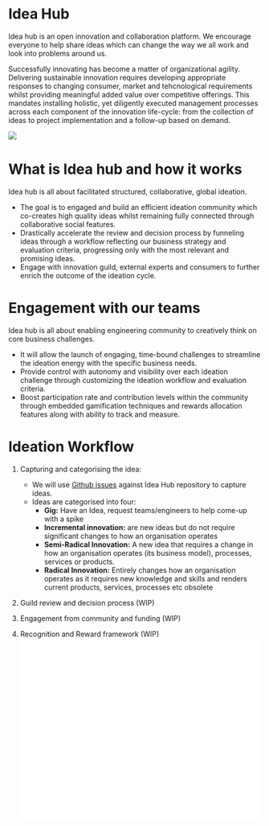 # Idea Hub

Idea hub is an open innovation and collaboration platform. We encourage everyone to help share ideas which can change the way we all work and look into problems around us.

Successfully innovating has become a matter of organizational agility. Delivering sustainable innovation requires developing appropriate responses to changing consumer, market and tehcnological requirements whilst providing meaningful added value over competitive offerings. This mandates installing holistic, yet diligently executed management processes across each component of the innovation life-cycle: from the collection of ideas to project implementation and a follow-up based on demand.

![](https://www.extension.org/wp-content/uploads/2015/03/canstockphoto8172384.jpg)

# What is Idea hub and how it works

Idea hub is all about facilitated structured, collaborative, global ideation.

* The goal is to engaged and build an efficient ideation community which co-creates high quality ideas whilst remaining fully connected through collaborative social features.
* Drastically accelerate the review and decision process by funneling ideas through a workflow reflecting our business strategy and evaluation criteria, progressing only with the most relevant and promising ideas.
* Engage with innovation guild, external experts  and consumers to further enrich the outcome of the ideation cycle.

# Engagement with our teams

Idea hub is all about enabling engineering community to creatively think on core business challenges.

* It will allow the launch of engaging, time-bound challenges to streamline the ideation energy with the specific business needs.
* Provide control with autonomy and visibility over each ideation challenge through customizing the ideation workflow and evaluation criteria.
* Boost participation rate and contribution levels within the community through embedded gamification techniques and rewards allocation features along with ability to track and measure.

# Ideation Workflow

1. Capturing and categorising the idea:
   * We will use [Github issues](https://github.com/sapient-lbg-innovation/idea-hub/issues) against Idea Hub repository to capture ideas.
   * Ideas are categorised into four:
      * **Gig:** Have an Idea, request teams/engineers to help come-up with a spike
      * **Incremental innovation:** are new ideas but do not require significant changes to how an organisation operates
      * **Semi-Radical Innovation:** A new idea that requires a change in how an organisation operates (its business model),             processes, services or products.
      * **Radical Innovation:** Entirely changes how an organisation operates as it requires new knowledge and skills and               renders current products, services, processes etc obsolete

2. Guild review and decision process (WIP)
3. Engagement from community and funding (WIP)
4. Recognition and Reward framework (WIP)
![](https://github.com/sapient-lbg-innovation/idea-hub/blob/master/ideaflow.2019-02-03%2023_41_38.gif)





